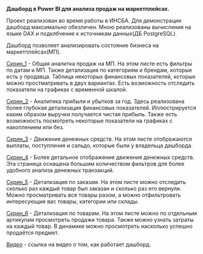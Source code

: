 **Дашборд в Power BI для анализа продаж на маркетплейсах.**

Проект реализован во время работы в ИНСБА. Для демонстрации дашборд максимально обезличен. 
Мною реализованы вычисления на языке DAX и подклбчение к источникам данных(ДБ PostgreSQL). 

Дашборд позволяет анализировать состояние бизнеса на маркетплейсах(МП). 

[Скрин_1](https://github.com/alenakot/portfolio_BI/blob/main/Power%20BI/MarketPlace/db_1.PNG) - Общая аналитка продаж на МП. На этом листе есть фильтры по датам и МП. Также детализация по категориям и брендам, которые есть у продавца. Таблица некоторых финансовых показателей, которые можно простматривать в двух вариантах. Есть возможность отследить показатели на графиках с временной шкалой.

[Скрин_2](https://github.com/alenakot/portfolio_BI/blob/main/Power%20BI/MarketPlace/db_2.PNG) - Аналитика прибыли и убытков за год. Здесь реализована более глубокая детализация финансовых показателей. Иллюстрируется каким образом выручки получается чистая прибыль. Также есть возможность посмотреть некоторые показатели на графиках с накоплением или без.

[Скрин_3](https://github.com/alenakot/portfolio_BI/blob/main/Power%20BI/MarketPlace/db_3.PNG) - Движение денежных средств. На этом листе отображаются выплаты, поступления и сальдо, которые были у владельца дашборда. 

[Скрин_4](https://github.com/alenakot/portfolio_BI/blob/main/Power%20BI/MarketPlace/db_4.PNG) - Более детальное отображение движения денежных средств. Эта страница оснащена большим количеством фильтров для более удобного анализа денежных транзакций. 

[Скрин_5](https://github.com/alenakot/portfolio_BI/blob/main/Power%20BI/MarketPlace/db_5.PNG) - Детализация по заказам. На этом листе можно отследить сколько раз каждый товар был заказан и сколько раз его вернули. Можно просматривать все товары разом, а можно отфильтровать интересующие вас товары, категории или склады. 

[Скрин_6](https://github.com/alenakot/portfolio_BI/blob/main/Power%20BI/MarketPlace/db_6.png) - Детализация по товарам. На этом листе можно по отдельным артикулам просмотреть продажи товара. Также можно узнать затраты на каждый товар. В динамике можно просмотреть насколько успешно продаётся предмет.

[Видео](https://drive.google.com/file/d/1UJPdzUBIxDx8_4X9VKzr8iQvCHDRuRbo/view?usp=sharing) - ссылка на видео о том, как работает дашборд. 
